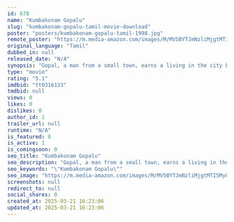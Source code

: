 ```yaml
---
id: 670
name: "Kumbakonam Gopalu"
slug: "kumbakonam-gopalu-tamil-movie-download"
poster: "posters/kumbakonam-gopalu-tamil-1998.jpg"
remote_poster: "https://m.media-amazon.com/images/M/MV5BYTJmNzliMjgtMTI5My00MTQxLWE3YTEtODExNzNmNzUzNDJmXkEyXkFqcGc@._V1_SX300.jpg"
original_language: "Tamil"
dubbed_in: null
released_date: "N/A"
synopsis: "Gopal, a man from a small town, earns a living in the city by cheating people in all possible ways. He decides to make big money by blackmailing the men involved in a woman's death."
type: "movie"
rating: "5.1"
imdbid: "tt0316133"
tmdbid: null
views: 0
likes: 0
dislikes: 0
author_id: 1
trailer_url: null
runtime: "N/A"
is_featured: 0
is_active: 1
is_comingsoon: 0
seo_title: "Kumbakonam Gopalu"
seo_description: "Gopal, a man from a small town, earns a living in the city by cheating people in all possible ways. He decides to make big money by blackmailing the men involved in a woman's death."
seo_keywords: "\"Kumbakonam Gopalu\""
seo_image: "https://m.media-amazon.com/images/M/MV5BYTJmNzliMjgtMTI5My00MTQxLWE3YTEtODExNzNmNzUzNDJmXkEyXkFqcGc@._V1_SX300.jpg"
screenshots: null
redirect_to: null
social_shares: 0
created_at: 2025-03-21 16:23:06
updated_at: 2025-03-21 16:23:06
---
```


